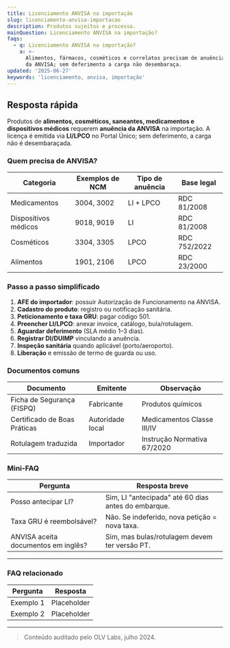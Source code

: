 ```yaml
---
title: Licenciamento ANVISA na importação
slug: licenciamento-anvisa-importacao
description: Produtos sujeitos e processo.
mainQuestion: Licenciamento ANVISA na importação?
faqs:
  - q: Licenciamento ANVISA na importação?
    a: >-
      Alimentos, fármacos, cosméticos e correlatos precisam de anuência LI/LPCO
      da ANVISA; sem deferimento a carga não desembaraça.
updated: '2025-06-27'
keywords: 'licenciamento, anvisa, importação'
---
```


## Resposta rápida

Produtos de **alimentos, cosméticos, saneantes, medicamentos e dispositivos médicos** requerem **anuência da ANVISA** na importação. A licença é emitida via **LI/LPCO** no Portal Único; sem deferimento, a carga não é desembaraçada.

### Quem precisa de ANVISA?

| Categoria | Exemplos de NCM | Tipo de anuência | Base legal |
| --- | --- | --- | --- |
| Medicamentos | 3004, 3002 | LI + LPCO | RDC 81/2008 |
| Dispositivos médicos | 9018, 9019 | LI | RDC 81/2008 |
| Cosméticos | 3304, 3305 | LPCO | RDC 752/2022 |
| Alimentos | 1901, 2106 | LPCO | RDC 23/2000 |

### Passo a passo simplificado

1. **AFE do importador**: possuir Autorização de Funcionamento na ANVISA.  
2. **Cadastro do produto**: registro ou notificação sanitária.  
3. **Peticionamento e taxa GRU**: pagar código 501.  
4. **Preencher LI/LPCO**: anexar invoice, catálogo, bula/rotulagem.  
5. **Aguardar deferimento** (SLA médio 1–3 dias).  
6. **Registrar DI/DUIMP** vinculando a anuência.  
7. **Inspeção sanitária** quando aplicável (porto/aeroporto).  
8. **Liberação** e emissão de termo de guarda ou uso.

### Documentos comuns

| Documento | Emitente | Observação |
| --- | --- | --- |
| Ficha de Segurança (FISPQ) | Fabricante | Produtos químicos |
| Certificado de Boas Práticas | Autoridade local | Medicamentos Classe III/IV |
| Rotulagem traduzida | Importador | Instrução Normativa 67/2020 |

### Mini-FAQ

| Pergunta | Resposta breve |
| --- | --- |
| Posso antecipar LI? | Sim, LI "antecipada" até 60 dias antes do embarque. |
| Taxa GRU é reembolsável? | Não. Se indeferido, nova petição = nova taxa. |
| ANVISA aceita documentos em inglês? | Sim, mas bulas/rotulagem devem ter versão PT. |

---

### FAQ relacionado

| Pergunta | Resposta |
| --- | --- |
| Exemplo 1 | Placeholder |
| Exemplo 2 | Placeholder |

---

> Conteúdo auditado pelo OLV Labs, julho 2024.
